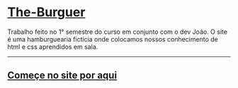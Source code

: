 # <a href="https://beatrizon.github.io/The-Burguer/landing.html">The-Burguer</a>
Trabalho feito no 1° semestre do curso em conjunto com o dev João.  O site é uma hamburguearia fictícia onde colocamos nossos conhecimento de html e css aprendidos em sala. 

<hr>

## <a href="https://beatrizon.github.io/The-Burguer/landing.html">Começe no site por aqui</a>

### <a href=""></a>
### <a href=""></a>
### <a href=""></a>
### <a href=""></a>
### <a href=""></a>
